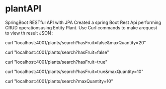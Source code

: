 # plantAPI
SpringBoot RESTful API with JPA
Created a spring Boot Rest Api performing CRUD operationsusing Entity Plant.
Use Curl commands to make arequest to view th result JSON :

curl "localhost:4001/plants/search?hasFruit=false&maxQuantity=20"
 
curl "localhost:4001/plants/search?hasFruit=false"
 
curl "localhost:4001/plants/search?hasFruit=true"
 
curl "localhost:4001/plants/search?hasFruit=true&maxQuantity=10"
 
curl "localhost:4001/plants/search?maxQuantity=10"
